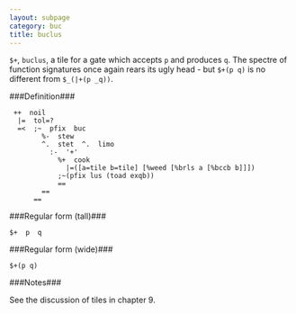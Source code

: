 ```yaml
---
layout: subpage
category: buc
title: buclus
---
```


`$+`, `buclus`, a tile for a gate which accepts `p` and produces `q`. The spectre of function signatures once again rears its ugly head - but `$+(p q)` is no different from `$_(|+(p _q))`.

###Definition###

     ++  noil
      |=  tol=?
      =<  ;~  pfix  buc
            %-  stew  
            ^.  stet  ^.  limo
              :-  '+'
                %+  cook
                  |=([a=tile b=tile] [%weed [%brls a [%bccb b]]])
                ;~(pfix lus (toad exqb))
                ==
            ==
          ==

###Regular form (tall)###

    $+  p  q

###Regular form (wide)###

    $+(p q)

###Notes###

See the discussion of tiles in chapter 9.
